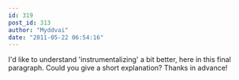 ```yaml
---
id: 319
post_id: 313
author: "Myddvai"
date: "2011-05-22 06:54:16"
---
```

I'd like to understand 'instrumentalizing' a bit better, here in this final paragraph. Could you give a short explanation? Thanks in advance!
